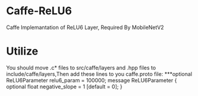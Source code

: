# Caffe-ReLU6
Caffe Implemantation of ReLU6 Layer, Required By MobileNetV2
# Utilize
You should move .c* files to src/caffe/layers and .hpp files to include/caffe/layers,Then add these lines to you caffe.proto file:
***optional ReLU6Parameter relu6_param = 100000;
message ReLU6Parameter {
  optional float negative_slope = 1 [default = 0];
}
